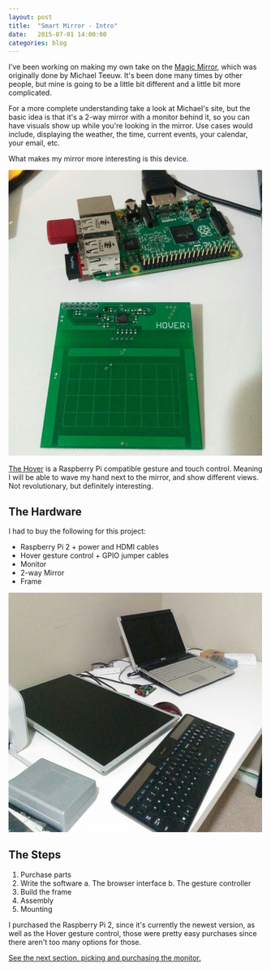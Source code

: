 ```yaml
---
layout: post
title:  "Smart Mirror - Intro"
date:   2015-07-01 14:00:00
categories: blog
---
```

I've been working on making my own take on the
[Magic Mirror](http://michaelteeuw.nl/tagged/magicmirror), which was originally
done by Michael Teeuw. It's been done many times by other people, but mine is
going to be a little bit different and a little bit more complicated.

For a more complete understanding take a look at Michael's site, but the basic
idea is that it's a 2-way mirror with a monitor behind it, so you can have
visuals show up while you're looking in the mirror. Use cases would include,
displaying the weather, the time, current events, your calendar, your email,
etc.

What makes my mirror more interesting is this device.

![](/img/20150724/hover.jpg)

[The Hover](http://www.hoverlabs.co/) is a Raspberry Pi compatible gesture and
touch control. Meaning I will be able to wave my hand next to the mirror, and
show different views. Not revolutionary, but definitely interesting.

## The Hardware ##
I had to buy the following for this project:

 * Raspberry Pi 2 + power and HDMI cables
 * Hover gesture control + GPIO jumper cables
 * Monitor
 * 2-way Mirror
 * Frame

 ![](/img/20150724/hardware.jpg)

## The Steps ##

 1. Purchase parts  
 2. Write the software
   a. The browser interface
   b. The gesture controller
 3. Build the frame
 4. Assembly
 5. Mounting

I purchased the Raspberry Pi 2, since it's currently the newest version, as well
as the Hover gesture control, those were pretty easy purchases since there aren't
too many options for those.

[See the next section, picking and purchasing the monitor.](/blog/2015/07/23/Smart-Mirror-Monitor.html)
